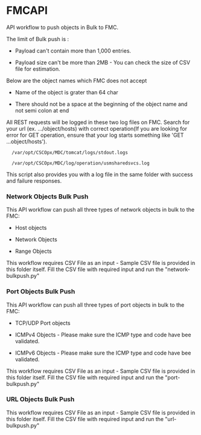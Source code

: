 # FMCAPI
API workflow to push objects in Bulk to FMC. 

The limit of Bulk push is : 

- Payload can't contain more than 1,000 entries.
  
- Payload size can't be more than 2MB - You can check the size of CSV file for estimation. 

Below are the object names which FMC does not accept

- Name of the object is grater than 64 char

- There should not be a space at the beginning of the object name and not semi colon at end


All REST requests will be logged in these two log files on FMC. Search for your url (ex. .../object/hosts) with correct operation(If you are looking for error for GET operation, ensure that your log starts something like 'GET ...object/hosts'). 

```
  /var/opt/CSCOpx/MDC/tomcat/logs/stdout.logs
  
  /var/opt/CSCOpx/MDC/log/operation/usmsharedsvcs.log
```
This script also provides you with a log file in the same folder with success and failure responses. 

### Network Objects Bulk Push
 
 This API workflow can push all three types of network objects in bulk to the FMC:
 
 - Host objects
  
 - Network Objects
  
 - Range Objects


This workflow requires CSV File as an input - Sample CSV file is provided in this folder itself. Fill the CSV file with required input and run the "network-bulkpush.py"


### Port Objects Bulk Push 

This API workflow can push all three types of port objects in bulk to the FMC:

 - TCP/UDP Port objects

 - ICMPv4 Objects - Please make sure the ICMP type and code have bee validated.

 - ICMPv6 Objects - Please make sure the ICMP type and code have bee validated.


This workflow requires CSV File as an input - Sample CSV file is provided in this folder itself. Fill the CSV file with required input and run the "port-bulkpush.py"

### URL Objects Bulk Push 

This workflow requires CSV File as an input - Sample CSV file is provided in this folder itself. Fill the CSV file with required input and run the "url-bulkpush.py"



